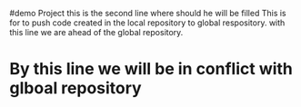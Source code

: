 #demo Project
this is the second line where should he will be filled
This is for to push code created in the local repository to global respository. with this line we are ahead of the global repository.




# By this line we will be in conflict with glboal repository

